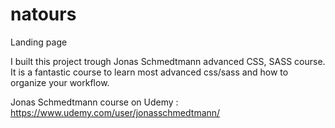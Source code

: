 # natours
Landing page

I built this project trough Jonas Schmedtmann advanced CSS, SASS course.
It is a fantastic course to learn most advanced css/sass and how to organize your workflow.


Jonas Schmedtmann course on Udemy : https://www.udemy.com/user/jonasschmedtmann/
